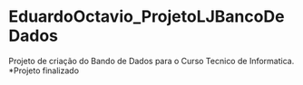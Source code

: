 # EduardoOctavio_ProjetoLJBancoDeDados
Projeto de criação do Bando de Dados para o Curso Tecnico de Informatica.
*Projeto finalizado 
